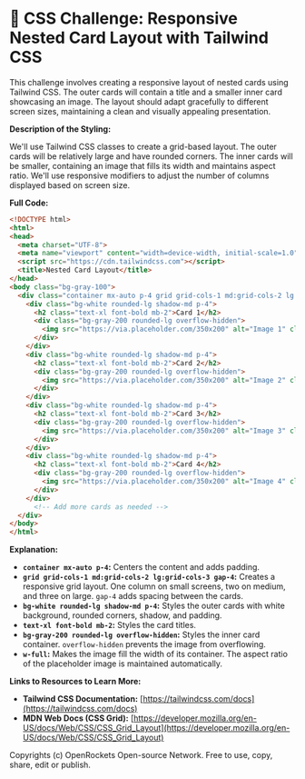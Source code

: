 # 🐞 CSS Challenge:  Responsive Nested Card Layout with Tailwind CSS


This challenge involves creating a responsive layout of nested cards using Tailwind CSS.  The outer cards will contain a title and a smaller inner card showcasing an image. The layout should adapt gracefully to different screen sizes, maintaining a clean and visually appealing presentation.

**Description of the Styling:**

We'll use Tailwind CSS classes to create a grid-based layout.  The outer cards will be relatively large and have rounded corners. The inner cards will be smaller, containing an image that fills its width and maintains aspect ratio.  We'll use responsive modifiers to adjust the number of columns displayed based on screen size.


**Full Code:**

```html
<!DOCTYPE html>
<html>
<head>
  <meta charset="UTF-8">
  <meta name="viewport" content="width=device-width, initial-scale=1.0">
  <script src="https://cdn.tailwindcss.com"></script>
  <title>Nested Card Layout</title>
</head>
<body class="bg-gray-100">
  <div class="container mx-auto p-4 grid grid-cols-1 md:grid-cols-2 lg:grid-cols-3 gap-4">
    <div class="bg-white rounded-lg shadow-md p-4">
      <h2 class="text-xl font-bold mb-2">Card 1</h2>
      <div class="bg-gray-200 rounded-lg overflow-hidden">
        <img src="https://via.placeholder.com/350x200" alt="Image 1" class="w-full">
      </div>
    </div>
    <div class="bg-white rounded-lg shadow-md p-4">
      <h2 class="text-xl font-bold mb-2">Card 2</h2>
      <div class="bg-gray-200 rounded-lg overflow-hidden">
        <img src="https://via.placeholder.com/350x200" alt="Image 2" class="w-full">
      </div>
    </div>
    <div class="bg-white rounded-lg shadow-md p-4">
      <h2 class="text-xl font-bold mb-2">Card 3</h2>
      <div class="bg-gray-200 rounded-lg overflow-hidden">
        <img src="https://via.placeholder.com/350x200" alt="Image 3" class="w-full">
      </div>
    </div>
    <div class="bg-white rounded-lg shadow-md p-4">
      <h2 class="text-xl font-bold mb-2">Card 4</h2>
      <div class="bg-gray-200 rounded-lg overflow-hidden">
        <img src="https://via.placeholder.com/350x200" alt="Image 4" class="w-full">
      </div>
    </div>
      <!-- Add more cards as needed -->
  </div>
</body>
</html>

```

**Explanation:**

* **`container mx-auto p-4`:** Centers the content and adds padding.
* **`grid grid-cols-1 md:grid-cols-2 lg:grid-cols-3 gap-4`:** Creates a responsive grid layout.  One column on small screens, two on medium, and three on large. `gap-4` adds spacing between the cards.
* **`bg-white rounded-lg shadow-md p-4`:** Styles the outer cards with white background, rounded corners, shadow, and padding.
* **`text-xl font-bold mb-2`:** Styles the card titles.
* **`bg-gray-200 rounded-lg overflow-hidden`:** Styles the inner card container. `overflow-hidden` prevents the image from overflowing.
* **`w-full`:** Makes the image fill the width of its container.  The aspect ratio of the placeholder image is maintained automatically.


**Links to Resources to Learn More:**

* **Tailwind CSS Documentation:** [https://tailwindcss.com/docs](https://tailwindcss.com/docs)
* **MDN Web Docs (CSS Grid):** [https://developer.mozilla.org/en-US/docs/Web/CSS/CSS_Grid_Layout](https://developer.mozilla.org/en-US/docs/Web/CSS/CSS_Grid_Layout)


Copyrights (c) OpenRockets Open-source Network. Free to use, copy, share, edit or publish.

